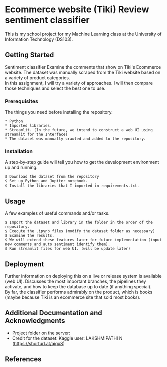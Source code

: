# Ecommerce website (Tiki) Review sentiment classifier

This is my school project for my Machine Learning class at the University of Information Technology (DS103).

## Getting Started

Sentiment classifier Examine the comments that show on Tiki's Ecommerce website. The dataset was manually scraped from the Tiki website based on a variety of product categories. </br>
In this assignment, I will try a variety of approaches. I will then compare those techniques and select the best one to use.

### Prerequisites

The things you need before installing the repository.
```
* Python
* Imported libraries.
* Streamlit. (In the future, we intend to construct a web UI using streamlit for the Interface)
* The dataset was manually crawled and added to the repository.
```
### Installation

A step-by-step guide will tell you how to get the development environment up and running.

```
$ Download the dataset from the repository
$ Set up Python and Jupiter notebook.
$ Install the libraries that I imported in requirements.txt.
```

## Usage

A few examples of useful commands and/or tasks.

```
$ Import the dataset and library in the folder in the order of the repository.
$ Execute the .ipynb files (modify the dataset folder as necessary)
$ Examine the results.
$ We will extend these features later for future implementation (input new comments and auto sentiment identify them).
$ Run streamlit files for web UI. (will be update later)
```

## Deployment

Further information on deploying this on a live or release system is available (web UI). Discusses the most important branches, the pipelines they activate, and how to keep the database up to date (if anything special). <br />
By far, the classifier performs admirably on the product, which is books (maybe because Tiki is an ecommerce site that sold most books).

## Additional Documentation and Acknowledgments

* Project folder on the server:
* Credit for the dataset: Kaggle user: LAKSHMIPATHI N (https://shorturl.at/aiqxS)

## References
